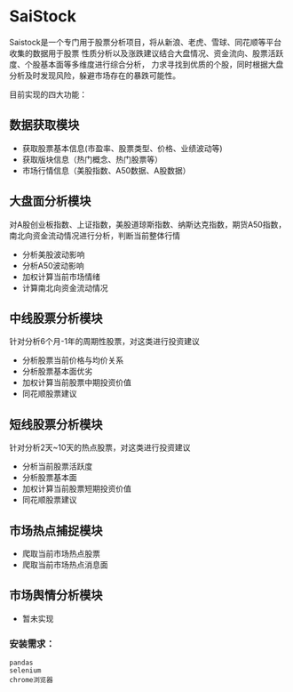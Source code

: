 # SaiStock
 Saistock是一个专门用于股票分析项目，将从新浪、老虎、雪球、同花顺等平台收集的数据用于股票
 性质分析以及涨跌建议结合大盘情况、资金流向、股票活跃度、个股基本面等多维度进行综合分析，
 力求寻找到优质的个股，同时根据大盘分析及时发现风险，躲避市场存在的暴跌可能性。
 
目前实现的四大功能：

## 数据获取模块
 - 获取股票基本信息(市盈率、股票类型、价格、业绩波动等)
 - 获取版块信息（热门概念、热门股票等）
 - 市场行情信息（美股指数、A50数据、A股数据）

## 大盘面分析模块
 对A股创业板指数、上证指数，美股道琼斯指数、纳斯达克指数，期货A50指数，南北向资金流动情况进行分析，判断当前整体行情
 - 分析美股波动影响
 - 分析A50波动影响
 - 加权计算当前市场情绪
 - 计算南北向资金流动情况

## 中线股票分析模块
 针对分析6个月-1年的周期性股票，对这类进行投资建议
 - 分析股票当前价格与均价关系
 - 分析股票基本面优劣
 - 加权计算当前股票中期投资价值
 - 同花顺股票建议

## 短线股票分析模块
 针对分析2天~10天的热点股票，对这类进行投资建议
 - 分析当前股票活跃度
 - 分析股票基本面
 - 加权计算当前股票短期投资价值
 - 同花顺股票建议

## 市场热点捕捉模块
- 爬取当前市场热点股票
- 爬取当前市场热点消息面

## 市场舆情分析模块
- 暂未实现

### 安装需求：
```
pandas
selenium
chrome浏览器
```

